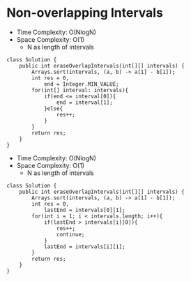 # Non-overlapping Intervals

- Time Complexity: O(NlogN)
- Space Complexity: O(1)
  - N as length of intervals

```
class Solution {
    public int eraseOverlapIntervals(int[][] intervals) {
        Arrays.sort(intervals, (a, b) -> a[1] - b[1]);
        int res = 0,
            end = Integer.MIN_VALUE;
        for(int[] interval: intervals){
            if(end <= interval[0]){
                end = interval[1];
            }else{
                res++;
            }
        }
        return res;
    }
}
```

- Time Complexity: O(NlogN)
- Space Complexity: O(1)
  - N as length of intervals

```
class Solution {
    public int eraseOverlapIntervals(int[][] intervals) {
        Arrays.sort(intervals, (a, b) -> a[1] - b[1]);
        int res = 0,
            lastEnd = intervals[0][1];
        for(int i = 1; i < intervals.length; i++){
            if(lastEnd > intervals[i][0]){
                res++;
                continue;
            }
            lastEnd = intervals[i][1];
        }
        return res;
    }
}
```
